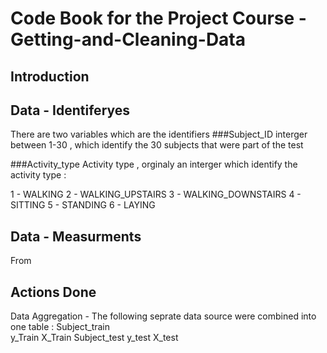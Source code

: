 # Code Book for the Project Course  -  Getting-and-Cleaning-Data




## Introduction 





## Data - Identiferyes 
There are two variables which are the identifiers 
###Subject_ID 
 interger between 1-30 , which identify the 30 subjects that were part of the test 

###Activity_type 
Activity type , orginaly an interger which identify the activity type :

1 - WALKING
2 - WALKING_UPSTAIRS
3 - WALKING_DOWNSTAIRS
4 - SITTING
5 - STANDING
6 - LAYING

## Data - Measurments 
From 




## Actions Done 
Data Aggregation - The following seprate data source were combined into one table : 
Subject_train  
y_Train 
X_Train
Subject_test
y_test
X_test



